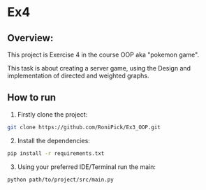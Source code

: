 # Ex4
## Overview:
This project is Exercise 4 in the course OOP aka "pokemon game".

This task is about creating a server game, using the Design and implementation of directed and weighted graphs. 

## How to run

1. Firstly clone the project:
```bash
git clone https://github.com/RoniPick/Ex3_OOP.git
```
2. Install the dependencies:
```bash
pip install -r requirements.txt
```
3. Using your preferred IDE/Terminal run the main:
```bash
python path/to/project/src/main.py
```
